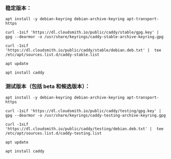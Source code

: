 ### 稳定版本：
    apt install -y debian-keyring debian-archive-keyring apt-transport-https

    curl -1sLf 'https://dl.cloudsmith.io/public/caddy/stable/gpg.key' |  gpg --dearmor -o /usr/share/keyrings/caddy-stable-archive-keyring.gpg

    curl -1sLf 'https://dl.cloudsmith.io/public/caddy/stable/debian.deb.txt' |  tee /etc/apt/sources.list.d/caddy-stable.list

    apt update

    apt install caddy
### 测试版本（包括 beta 和候选版本）：
    apt install -y debian-keyring debian-archive-keyring apt-transport-https

    curl -1sLf 'https://dl.cloudsmith.io/public/caddy/testing/gpg.key' |  gpg --dearmor -o /usr/share/keyrings/caddy-testing-archive-keyring.gpg

    curl -1sLf 'https://dl.cloudsmith.io/public/caddy/testing/debian.deb.txt' |  tee /etc/apt/sources.list.d/caddy-testing.list

    apt update

    apt install caddy
